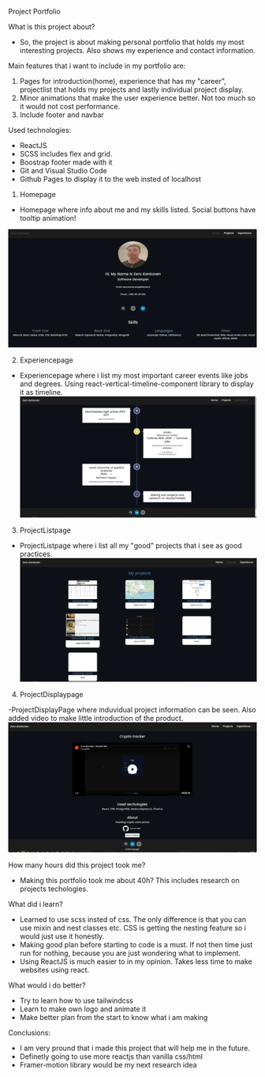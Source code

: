 Project Portfolio

What is this project about?
- So, the project is about making personal portfolio that holds my most interesting projects. Also shows my experience and contact information.

Main features that i want to include in my portfolio are:

1. Pages for introduction(home), experience that has my "career", projectlist that holds my projects and lastly individual project display.
2. Minor animations that make the user experience better. Not too much so it would not cost performance.
3. Include footer and navbar

Used technologies:

- ReactJS 
- SCSS includes flex and grid. 
- Boostrap footer made with it
- Git and Visual Studio Code
- Github Pages to display it to the web insted of localhost


1. Homepage
- Homepage where info about me and my skills listed. Social buttons have tooltip animation!

![](https://github.com/Eero556/Portfolio_/blob/main/Images/portfolio1.PNG)

2. Experiencepage

- Experiencepage where i list my most important career events like jobs and degrees. Using react-vertical-timeline-component library to display it as timeline.
![](https://github.com/Eero556/Portfolio_/blob/main/Images/portfolio2.PNG)

3. ProjectListpage

- ProjectListpage where i list all my "good" projects that i see as good practices.
![](https://github.com/Eero556/Portfolio_/blob/main/Images/portfolio3.PNG)

4. ProjectDisplaypage

-ProjectDisplayPage where induvidual project information can be seen. Also added video to make little introduction of the product.
![](https://github.com/Eero556/Portfolio_/blob/main/Images/portfolio4.PNG)

How many hours did this project took me?
- Making this portfolio took me about 40h? This includes research on projects techologies.


What did i learn?
- Learned to use scss insted of css. The only difference is that you can use mixin and nest classes etc. CSS is getting the nesting feature so i would just use it honestly.
- Making good plan before starting to code is a must. If not then time just run for nothing, because you are just wondering what to implement.
- Using ReactJS is much easier to in my opinion. Takes less time to make websites using react.


What would i do better?
- Try to learn how to use tailwindcss
- Learn to make own logo and animate it
- Make better plan from the start to know what i am making



Conclusions:
- I am very pround that i made this project that will help me in the future.
- Definetly going to use more reactjs than vanilla css/html
- Framer-motion library would be my next research idea








